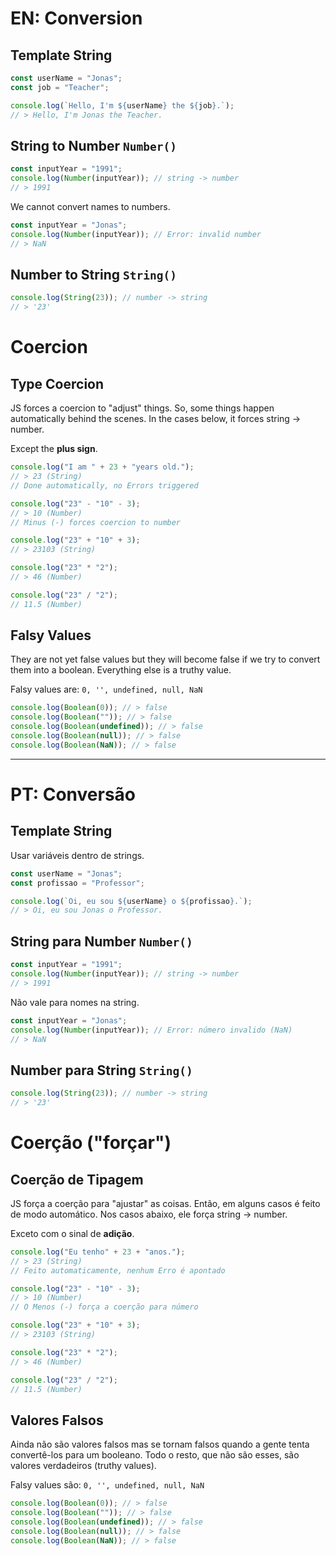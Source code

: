 # EN: Conversion

## Template String

```javascript
const userName = "Jonas";
const job = "Teacher";

console.log(`Hello, I'm ${userName} the ${job}.`);
// > Hello, I'm Jonas the Teacher.
```

## String to Number `Number()`

```javascript
const inputYear = "1991";
console.log(Number(inputYear)); // string -> number
// > 1991
```

We cannot convert names to numbers.

```javascript
const inputYear = "Jonas";
console.log(Number(inputYear)); // Error: invalid number
// > NaN
```

## Number to String `String()`

```javascript
console.log(String(23)); // number -> string
// > '23'
```

# Coercion

## Type Coercion

JS forces a coercion to "adjust" things. So, some things happen automatically behind the scenes. In the cases below, it forces string -> number.

Except the **plus sign**.

```javascript
console.log("I am " + 23 + "years old.");
// > 23 (String)
// Done automatically, no Errors triggered

console.log("23" - "10" - 3);
// > 10 (Number)
// Minus (-) forces coercion to number

console.log("23" + "10" + 3);
// > 23103 (String)

console.log("23" * "2");
// > 46 (Number)

console.log("23" / "2");
// 11.5 (Number)
```

## Falsy Values

They are not yet false values but they will become false if we try to convert them into a boolean. Everything else is a truthy value.

Falsy values are: `0, '', undefined, null, NaN`

```javascript
console.log(Boolean(0)); // > false
console.log(Boolean("")); // > false
console.log(Boolean(undefined)); // > false
console.log(Boolean(null)); // > false
console.log(Boolean(NaN)); // > false
```

---

# PT: Conversão

## Template String

Usar variáveis dentro de strings.

```javascript
const userName = "Jonas";
const profissao = "Professor";

console.log(`Oi, eu sou ${userName} o ${profissao}.`);
// > Oi, eu sou Jonas o Professor.
```

## String para Number `Number()`

```javascript
const inputYear = "1991";
console.log(Number(inputYear)); // string -> number
// > 1991
```

Não vale para nomes na string.

```javascript
const inputYear = "Jonas";
console.log(Number(inputYear)); // Error: número invalido (NaN)
// > NaN
```

## Number para String `String()`

```javascript
console.log(String(23)); // number -> string
// > '23'
```

# Coerção ("forçar")

## Coerção de Tipagem

JS força a coerção para "ajustar" as coisas. Então, em alguns casos é feito de modo automático. Nos casos abaixo, ele força string -> number.

Exceto com o sinal de **adição**.

```javascript
console.log("Eu tenho" + 23 + "anos.");
// > 23 (String)
// Feito automaticamente, nenhum Erro é apontado

console.log("23" - "10" - 3);
// > 10 (Number)
// O Menos (-) força a coerção para número

console.log("23" + "10" + 3);
// > 23103 (String)

console.log("23" * "2");
// > 46 (Number)

console.log("23" / "2");
// 11.5 (Number)
```

## Valores Falsos

Ainda não são valores falsos mas se tornam falsos quando a gente tenta convertê-los para um booleano. Todo o resto, que não são esses, são valores verdadeiros (truthy values).

Falsy values são: `0, '', undefined, null, NaN`

```javascript
console.log(Boolean(0)); // > false
console.log(Boolean("")); // > false
console.log(Boolean(undefined)); // > false
console.log(Boolean(null)); // > false
console.log(Boolean(NaN)); // > false
```
